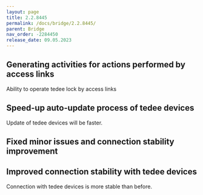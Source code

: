 ```yaml
---
layout: page
title: 2.2.8445
permalink: /docs/bridge/2.2.8445/
parent: Bridge
nav_order: -2284450
release_date: 09.05.2023
---
```


## Generating activities for actions performed by access links
Ability to operate tedee lock by access links

## Speed-up auto-update process of tedee devices
Update of tedee devices will be faster.

## Fixed minor issues and connection stability improvement

## Improved connection stability with tedee devices
Connection with tedee devices is more stable than before.
